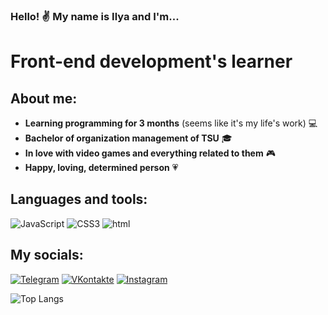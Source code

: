 ### Hello! :v: My name is Ilya and I'm...

# Front-end development's learner

## About me:

- **Learning programming for 3 months** (seems like it's my life's work) :computer:
- **Bachelor of organization management of TSU** :mortar_board:
- **In love with video games and everything related to them** :video_game:
- **Happy, loving, determined person** :heartpulse:

## Languages and tools:

![JavaScript](https://img.shields.io/badge/JavaScript-000?style=for-the-badge&logo=javascript) ![CSS3](https://img.shields.io/badge/CSS-000?style=for-the-badge&logo=css3) ![html](https://img.shields.io/badge/HTML-000?style=for-the-badge&logo=html5)

## My socials:

[![Telegram](https://img.shields.io/badge/Telegram-000?style=for-the-badge&logo=telegram)](telegram.org/volkov_here) [![VKontakte](https://img.shields.io/badge/VKontakte-000?style=for-the-badge&logo=vk)](https:vk.com/ilvlkv) [![Instagram](https://img.shields.io/badge/Instagram-000?style=for-the-badge&logo=instagram)](http://instagram.org/ilvlkv)

![Top Langs](https://github-readme-stats.vercel.app/api/top-langs/?username=ilvlkv&title_color=FFFFFF&bg_color=000000&text_color=FFFFFF)
